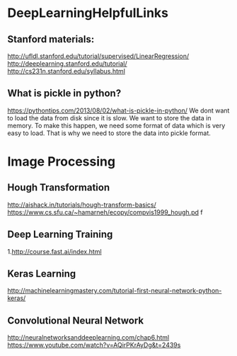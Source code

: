 # DeepLearningHelpfulLinks
## Stanford materials: 
http://ufldl.stanford.edu/tutorial/supervised/LinearRegression/ </br>
http://deeplearning.stanford.edu/tutorial/ </br>
http://cs231n.stanford.edu/syllabus.html

## What is pickle in python? 
https://pythontips.com/2013/08/02/what-is-pickle-in-python/
We dont want to load the data from disk since it is slow. We want to store the data in memory. To make this happen, we need some format of data which is very easy to load. That is why we need to store the data into pickle format. 
# Image Processing
## Hough Transformation 
http://aishack.in/tutorials/hough-transform-basics/ </br>
https://www.cs.sfu.ca/~hamarneh/ecopy/compvis1999_hough.pd
f
## Deep Learning Training 
1.http://course.fast.ai/index.html
## Keras Learning
http://machinelearningmastery.com/tutorial-first-neural-network-python-keras/

## Convolutional Neural Network
http://neuralnetworksanddeeplearning.com/chap6.html
https://www.youtube.com/watch?v=AQirPKrAyDg&t=2439s
